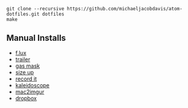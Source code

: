 ```
git clone --recursive https://github.com/michaeljacobdavis/atom-dotfiles.git dotfiles
make
```

## Manual Installs
- [f.lux](https://justgetflux.com/dlmac.html)
- [trailer](http://ptsochantaris.github.io/trailer/)
- [gas mask](https://github.com/2ndalpha/gasmask)
- [size up](http://www.irradiatedsoftware.com/sizeup/)
- [record it](http://recordit.co/latest)
- [kaleidoscope](http://www.kaleidoscopeapp.com/)
- [mac2imgur](https://github.com/mileswd/mac2imgur)
- [dropbox](https://www.dropbox.com/downloading?os=mac)

